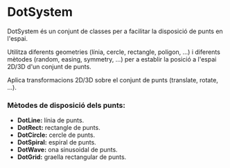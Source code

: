 # DotSystem
<p>DotSystem és un conjunt de classes per a facilitar la disposició de punts en l'espai.</p>
<p>Utilitza diferents geometries (línia, cercle, rectangle, poligon, ...) i diferents mètodes (random, easing, symmetry, ...) per a establir la posició a l'espai 2D/3D d'un conjunt de punts.</p>
<p>Aplica transformacions 2D/3D sobre el conjunt de punts (translate, rotate, ...).</p> 

<h3> Mètodes de disposició dels punts: </h3>
<ul>
  <li> <b>DotLine:</b> línia de punts. </li>
  <li> <b>DotRect:</b> rectangle de punts. </li>
  <li> <b>DotCircle:</b> cercle de punts.</li>
  <li> <b>DotSpiral:</b> espiral de punts.</li>
  <li> <b>DotWave:</b> ona sinusoidal de punts.</li>
  <li> <b>DotGrid:</b> graella rectangular de punts.</li>
</ul>
